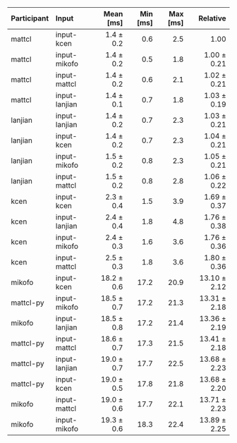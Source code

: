 | Participant | Input | Mean [ms] | Min [ms] | Max [ms] | Relative |
|:---|:---|---:|---:|---:|---:|
| mattcl | input-kcen | 1.4 ± 0.2 | 0.6 | 2.5 | 1.00 |
| mattcl | input-mikofo | 1.4 ± 0.2 | 0.5 | 1.8 | 1.00 ± 0.21 |
| mattcl | input-mattcl | 1.4 ± 0.2 | 0.6 | 2.1 | 1.02 ± 0.21 |
| mattcl | input-lanjian | 1.4 ± 0.1 | 0.7 | 1.8 | 1.03 ± 0.19 |
| lanjian | input-lanjian | 1.4 ± 0.2 | 0.7 | 2.3 | 1.03 ± 0.21 |
| lanjian | input-kcen | 1.4 ± 0.2 | 0.7 | 2.3 | 1.04 ± 0.21 |
| lanjian | input-mikofo | 1.5 ± 0.2 | 0.8 | 2.3 | 1.05 ± 0.21 |
| lanjian | input-mattcl | 1.5 ± 0.2 | 0.8 | 2.8 | 1.06 ± 0.22 |
| kcen | input-kcen | 2.3 ± 0.4 | 1.5 | 3.9 | 1.69 ± 0.37 |
| kcen | input-lanjian | 2.4 ± 0.4 | 1.8 | 4.8 | 1.76 ± 0.38 |
| kcen | input-mikofo | 2.4 ± 0.3 | 1.6 | 3.6 | 1.76 ± 0.36 |
| kcen | input-mattcl | 2.5 ± 0.3 | 1.8 | 3.6 | 1.80 ± 0.36 |
| mikofo | input-kcen | 18.2 ± 0.6 | 17.2 | 20.9 | 13.10 ± 2.12 |
| mattcl-py | input-mikofo | 18.5 ± 0.7 | 17.2 | 21.3 | 13.31 ± 2.18 |
| mikofo | input-lanjian | 18.5 ± 0.8 | 17.2 | 21.4 | 13.36 ± 2.19 |
| mattcl-py | input-mattcl | 18.6 ± 0.7 | 17.3 | 21.5 | 13.41 ± 2.18 |
| mattcl-py | input-lanjian | 19.0 ± 0.7 | 17.7 | 22.5 | 13.68 ± 2.23 |
| mattcl-py | input-kcen | 19.0 ± 0.5 | 17.8 | 21.8 | 13.68 ± 2.20 |
| mikofo | input-mattcl | 19.0 ± 0.6 | 17.7 | 22.1 | 13.71 ± 2.23 |
| mikofo | input-mikofo | 19.3 ± 0.6 | 18.3 | 22.4 | 13.89 ± 2.25 |
